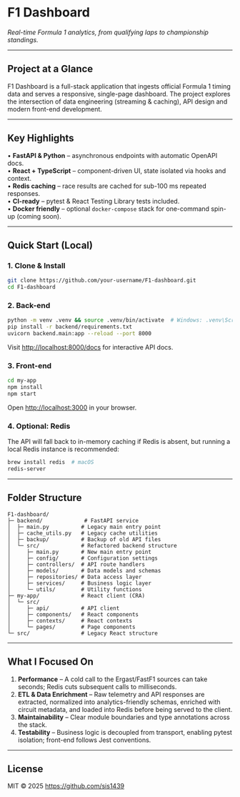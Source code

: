 # F1 Dashboard

*Real-time Formula 1 analytics, from qualifying laps to championship standings.*

---

## Project at a Glance

F1 Dashboard is a full-stack application that ingests official Formula 1 timing data and serves a responsive, single-page dashboard. The project explores the intersection of data engineering (streaming & caching), API design and modern front-end development.

---

## Key Highlights

• **FastAPI & Python** – asynchronous endpoints with automatic OpenAPI docs.  
• **React + TypeScript** – component-driven UI, state isolated via hooks and context.  
• **Redis caching** – race results are cached for sub-100 ms repeated responses.  
• **CI-ready** – pytest & React Testing Library tests included.  
• **Docker friendly** – optional `docker-compose` stack for one-command spin-up (coming soon).

---

## Quick Start (Local)

### 1. Clone & Install
```bash
git clone https://github.com/your-username/F1-dashboard.git
cd F1-dashboard
```

### 2. Back-end
```bash
python -m venv .venv && source .venv/bin/activate  # Windows: .venv\Scripts\activate
pip install -r backend/requirements.txt
uvicorn backend.main:app --reload --port 8000
```
Visit <http://localhost:8000/docs> for interactive API docs.

### 3. Front-end
```bash
cd my-app
npm install
npm start
```
Open <http://localhost:3000> in your browser.

### 4. Optional: Redis
The API will fall back to in-memory caching if Redis is absent, but running a local Redis instance is recommended:
```bash
brew install redis  # macOS
redis-server
```

---

## Folder Structure
```text
F1-dashboard/
├─ backend/             # FastAPI service
│  ├─ main.py          # Legacy main entry point
│  ├─ cache_utils.py   # Legacy cache utilities
│  ├─ backup/          # Backup of old API files
│  └─ src/             # Refactored backend structure
│     ├─ main.py       # New main entry point
│     ├─ config/       # Configuration settings
│     ├─ controllers/  # API route handlers
│     ├─ models/       # Data models and schemas
│     ├─ repositories/ # Data access layer
│     ├─ services/     # Business logic layer
│     └─ utils/        # Utility functions
├─ my-app/             # React client (CRA)
│  └─ src/
│     ├─ api/          # API client
│     ├─ components/   # React components
│     ├─ contexts/     # React contexts
│     └─ pages/        # Page components
└─ src/                # Legacy React structure
```

---

## What I Focused On

1. **Performance** – A cold call to the Ergast/FastF1 sources can take seconds; Redis cuts subsequent calls to milliseconds.
2. **ETL & Data Enrichment** – Raw telemetry and API responses are extracted, normalized into analytics-friendly schemas, enriched with circuit metadata, and loaded into Redis before being served to the client.
3. **Maintainability** – Clear module boundaries and type annotations across the stack.
4. **Testability** – Business logic is decoupled from transport, enabling pytest isolation; front-end follows Jest conventions.

---

## License

MIT © 2025 <https://github.com/sis1439> 